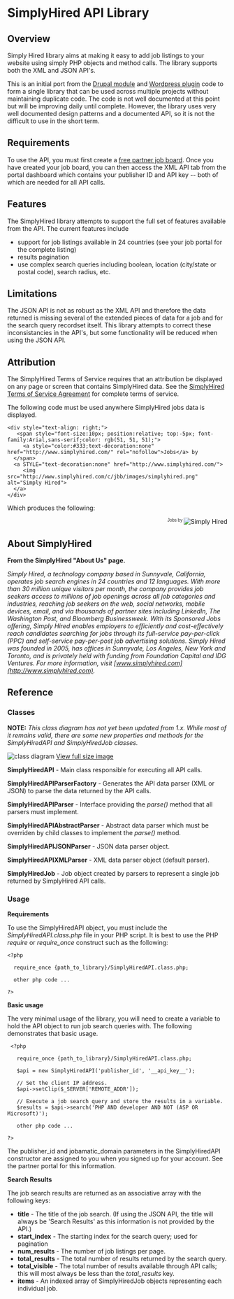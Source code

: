 # SimplyHired API Library

## Overview

Simply Hired library aims at making it easy to add job listings to your website using simply PHP objects and method calls. The library supports both the XML and JSON API's.

This is an initial port from the [Drupal module](https://drupal.org/project/simply_hired_job_a_matic) and [Wordpress plugin](http://wordpress.org/plugins/sh-jobamatic/) code to form a single library that can be used across multiple projects without maintaining duplicate code. The code is not well documented at this point but will be improving daily until complete. However, the library uses very well documented design patterns and a documented API, so it is not the difficult to use in the short term.

## Requirements

To use the API, you must first create a [free partner job board](http://www.simply-partner.com/). Once you have created your job board, you can then access the XML API tab from the portal dashboard which contains your publisher ID and API key -- both of which are needed for all API calls.

## Features

The SimplyHired library attempts to support the full set of features available from the API. The current features include

* support for job listings available in 24 countries (see your job portal for the complete listing)
* results pagination
* use complex search queries including boolean, location (city/state or postal code), search radius, etc.

## Limitations

The JSON API is not as robust as the XML API and therefore the data returned is missing several of the extended pieces of data for a job and for the search query recordset itself. This library attempts to correct these inconsistancies in the API's, but some functionality will be reduced when using the JSON API.


## Attribution

The SimplyHired Terms of Service requires that an attribution be displayed on
any page or screen that contains SimplyHired data. See the
[SimplyHired Terms of Service Agreement](https://simply-partner.com/partner-terms/1) for
complete terms of service.

The following code must be used anywhere SimplyHired jobs data is displayed.

    <div style="text-align: right;">
       <span style="font-size:10px; position:relative; top:-5px; font-family:Arial,sans-serif;color: rgb(51, 51, 51);">
         <a style="color:#333;text-decoration:none" href="http://www.simplyhired.com/" rel="nofollow">Jobs</a> by
      </span>
      <a STYLE="text-decoration:none" href="http://www.simplyhired.com/">
         <img src="http://www.simplyhired.com/c/jbb/images/simplyhired.png" alt="Simply Hired">
      </a>
    </div>

Which produces the following:

  <div style="text-align: right;">
   <span style="font-size:10px; position:relative; top:-5px; font-family:Arial,sans-serif;color: rgb(51, 51, 51);">
    <a style="color:#333;text-decoration:none" href="http://www.simplyhired.com/" rel="nofollow">Jobs</a> by
   </span>
   <a STYLE="text-decoration:none" href="http://www.simplyhired.com/">
    <img src="http://www.simplyhired.com/c/jbb/images/simplyhired.png" alt="Simply Hired">
   </a>
  </div>

## About SimplyHired

**From the SimplyHired "About Us" page.**

_Simply Hired, a technology company based in Sunnyvale, California, operates job search engines in 24 countries and 12 languages. With more than 30 million unique visitors per month, the company provides job seekers access to millions of job openings across all job categories and industries, reaching job seekers on the web, social networks, mobile devices, email, and via thousands of partner sites including LinkedIn, The Washington Post, and Bloomberg Businessweek. With its Sponsored Jobs offering, Simply Hired enables employers to efficiently and cost-effectively reach candidates searching for jobs through its full-service pay-per-click (PPC) and self-service pay-per-post job advertising solutions. Simply Hired was founded in 2005, has offices in Sunnyvale, Los Angeles, New York and Toronto, and is privately held with funding from Foundation Capital and IDG Ventures. For more information, visit [www.simplyhired.com](http://www.simplyhired.com)._

## Reference

### Classes

__NOTE:__ _This class diagram has not yet been updated from 1.x. While most of it remains valid, there are some new properties and methods for the SimplyHiredAPI and SimplyHiredJob classes._

![class diagram](https://raw.githubusercontent.com/r0nn1ef/simplyhired/1.x/simplyhired_api-diag.jpg) 
[View full size image](https://raw.githubusercontent.com/r0nn1ef/simplyhired/1.x/simplyhired_api-diag.jpg)

**SimplyHiredAPI** - Main class responsible for executing all API calls.

**SimplyHiredAPIParserFactory** - Generates the API data parser (XML or JSON) to parse the data returned by the API calls.

**SimplyHiredAPIParser** - Interface providing the _parse()_ method that all parsers must implement.

**SimplyHiredAPIAbstractParser** - Abstract data parser which must be overriden by child classes to implement the _parse()_ method.

**SimplyHiredAPIJSONParser** - JSON data parser object.

**SimplyHiredAPIXMLParser** - XML data parser object (default parser).

**SimplyHiredJob** - Job object created by parsers to represent a single job returned by SimplyHired API calls.

### Usage

**Requirements**

To use the SimplyHiredAPI object, you must include the _SimplyHiredAPI.class.php_ file in your PHP script. It is best to use the PHP _require_ or _require_once_ construct such as the following:

    <?php
  
      require_once {path_to_library}/SimplyHiredAPI.class.php;
   
      other php code ...
   
    ?>

**Basic usage**

The very minimal usage of the library, you will need to create a variable to hold the API object to run job search queries with. The following demonstrates that basic usage.

     <?php
  
       require_once {path_to_library}/SimplyHiredAPI.class.php;
   
       $api = new SimplyHiredAPI('publisher_id', '__api_key__');
   
       // Set the client IP address.
       $api->setClip($_SERVER['REMOTE_ADDR']);
   
       // Execute a job search query and store the results in a variable.
       $results = $api->search('PHP AND developer AND NOT (ASP OR Microsoft)');
   
       other php code ...
   
    ?>
 
The publisher_id and jobamatic_domain parameters in the SimplyHiredAPI constructor are assigned to you when you signed up for your account. See the partner portal for this information.

**Search Results**

The job search results are returned as an associative array with the following keys:

* **title** - The title of the job search. (If using the JSON API, the title will always be 'Search Results' as this information is not provided by the API.)
* **start_index** - The starting index for the search query; used for pagination
* **num_results** - The number of job listings per page.
* **total_results** - The total number of results returned by the search query.
* **total_visible** - The total number of results available through API calls; this will most always be less than the _total_results_ key.
* **items** - An indexed array of SimplyHiredJob objects representing each individual job.